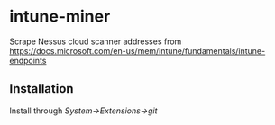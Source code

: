 # intune-miner

Scrape Nessus cloud scanner addresses from https://docs.microsoft.com/en-us/mem/intune/fundamentals/intune-endpoints

## Installation

Install through *System->Extensions->git*



